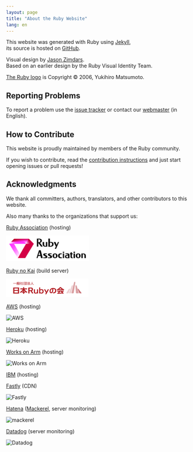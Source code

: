 ```yaml
---
layout: page
title: "About the Ruby Website"
lang: en
---
```


This website was generated with Ruby using [Jekyll][jekyll],<br>
its source is hosted on [GitHub][github-repo].

Visual design by [Jason Zimdars][jzimdars].<br>
Based on an earlier design by the Ruby Visual Identity Team.

[The Ruby logo][logo] is Copyright &copy; 2006, Yukihiro Matsumoto.


## Reporting Problems ##

To report a problem use the [issue tracker][github-issues]
or contact our [webmaster][webmaster] (in English).


## How to Contribute ##

This website is proudly maintained by members of the Ruby community.

If you wish to contribute, read the [contribution instructions][github-wiki]
and just start opening issues or pull requests!


## Acknowledgments ##

We thank all committers, authors, translators, and other contributors
to this website.

Also many thanks to the organizations that support us:

[Ruby Association][rubyassociation] (hosting)

<img src="../../../images/sponsor/ra.png" alt="Ruby Association" width="227" height="70" />

[Ruby no Kai][rubynokai] (build server)

<img src="../../../images/sponsor/ruby-no-kai.png" alt="Ruby no Kai" width="225" height="50" />

[AWS][aws] (hosting)

<img src="../../../images/sponsor/aws.png" alt="AWS" width="200" height="120" />

[Heroku][heroku] (hosting)

<img src="../../../images/sponsor/heroku.png" alt="Heroku" width="216" height="256" />

[Works on Arm][works-on-arm] (hosting)

<img src="../../../images/sponsor/works-on-arm.png" alt="Works on Arm" width="300" height="26" />

[IBM][ibm] (hosting)

[Fastly][fastly] (CDN)

<img src="../../../images/sponsor/fastly.png" alt="Fastly" width="200" height="200" />

[Hatena][hatena] ([Mackerel][mackerel], server monitoring)

<img src="../../../images/sponsor/mackerel.png" alt="mackerel" width="300" height="80" />

[Datadog][datadog] (server monitoring)

<img src="../../../images/sponsor/dd.png" alt="Datadog" width="200" height="200" />

[logo]: /en/about/logo/
[webmaster]: mailto:webmaster@ruby-lang.org
[jekyll]: http://www.jekyllrb.com/
[jzimdars]: https://twitter.com/jasonzimdars
[github-repo]: https://github.com/ruby/www.ruby-lang.org/
[github-issues]: https://github.com/ruby/www.ruby-lang.org/issues
[github-wiki]: https://github.com/ruby/www.ruby-lang.org/wiki
[rubyassociation]: http://www.ruby.or.jp
[heroku]: https://www.heroku.com/
[works-on-arm]: https://www.arm.com/markets/computing-infrastructure/works-on-arm
[ibm]: https://www.ibm.com
[fastly]: http://www.fastly.com
[hatena]: http://hatenacorp.jp/
[mackerel]: https://mackerel.io/
[rubynokai]: http://ruby-no-kai.org/
[aws]: https://aws.amazon.com/
[datadog]: https://www.datadoghq.com/
